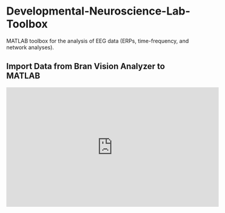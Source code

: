 # Developmental-Neuroscience-Lab-Toolbox
MATLAB toolbox for the analysis of EEG data (ERPs, time-frequency, and network analyses).

## Import Data from Bran Vision Analyzer to MATLAB
<iframe width="560" height="315" src="https://www.youtube.com/embed/wyLg40dLwJo" title="YouTube video player" frameborder="0" allow="accelerometer; autoplay; clipboard-write; encrypted-media; gyroscope; picture-in-picture" allowfullscreen></iframe>
